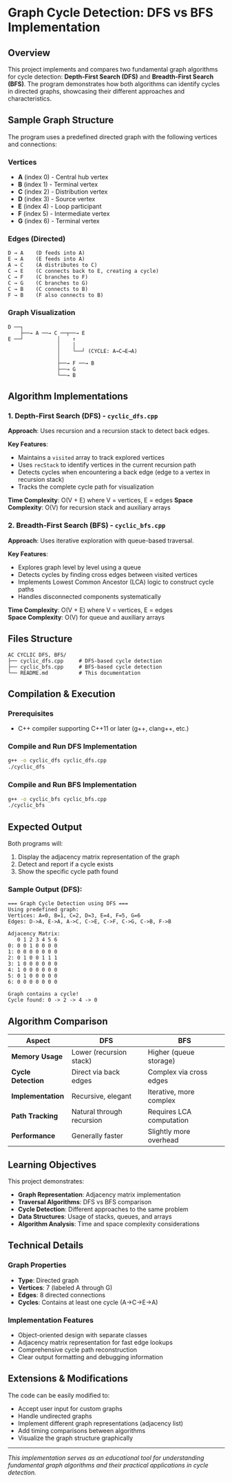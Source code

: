 # Graph Cycle Detection: DFS vs BFS Implementation

## Overview

This project implements and compares two fundamental graph algorithms for cycle detection: **Depth-First Search (DFS)** and **Breadth-First Search (BFS)**. The program demonstrates how both algorithms can identify cycles in directed graphs, showcasing their different approaches and characteristics.

## Sample Graph Structure

The program uses a predefined directed graph with the following vertices and connections:

### Vertices
- **A** (index 0) - Central hub vertex
- **B** (index 1) - Terminal vertex  
- **C** (index 2) - Distribution vertex
- **D** (index 3) - Source vertex
- **E** (index 4) - Loop participant
- **F** (index 5) - Intermediate vertex
- **G** (index 6) - Terminal vertex

### Edges (Directed)
```
D → A    (D feeds into A)
E → A    (E feeds into A)  
A → C    (A distributes to C)
C → E    (C connects back to E, creating a cycle)
C → F    (C branches to F)
C → G    (C branches to G)
C → B    (C connects to B)
F → B    (F also connects to B)
```

### Graph Visualization
```
D ──┐
    ├──→ A ──→ C ──┬──→ E
E ──┘           │    ↑  
                │    │  
                │    └──┘ (CYCLE: A→C→E→A)
                │
                ├──→ F ──→ B
                ├──→ G
                └──→ B
```

## Algorithm Implementations

### 1. Depth-First Search (DFS) - `cyclic_dfs.cpp`

**Approach**: Uses recursion and a recursion stack to detect back edges.

**Key Features**:
- Maintains a `visited` array to track explored vertices
- Uses `recStack` to identify vertices in the current recursion path
- Detects cycles when encountering a back edge (edge to a vertex in recursion stack)
- Tracks the complete cycle path for visualization

**Time Complexity**: O(V + E) where V = vertices, E = edges
**Space Complexity**: O(V) for recursion stack and auxiliary arrays

### 2. Breadth-First Search (BFS) - `cyclic_bfs.cpp`

**Approach**: Uses iterative exploration with queue-based traversal.

**Key Features**:
- Explores graph level by level using a queue
- Detects cycles by finding cross edges between visited vertices
- Implements Lowest Common Ancestor (LCA) logic to construct cycle paths
- Handles disconnected components systematically

**Time Complexity**: O(V + E) where V = vertices, E = edges  
**Space Complexity**: O(V) for queue and auxiliary arrays

## Files Structure

```
AC CYCLIC DFS, BFS/
├── cyclic_dfs.cpp     # DFS-based cycle detection
├── cyclic_bfs.cpp     # BFS-based cycle detection
└── README.md          # This documentation
```

## Compilation & Execution

### Prerequisites
- C++ compiler supporting C++11 or later (g++, clang++, etc.)

### Compile and Run DFS Implementation
```bash
g++ -o cyclic_dfs cyclic_dfs.cpp
./cyclic_dfs
```

### Compile and Run BFS Implementation
```bash
g++ -o cyclic_bfs cyclic_bfs.cpp
./cyclic_bfs
```

## Expected Output

Both programs will:
1. Display the adjacency matrix representation of the graph
2. Detect and report if a cycle exists
3. Show the specific cycle path found

### Sample Output (DFS):
```
=== Graph Cycle Detection using DFS ===
Using predefined graph:
Vertices: A=0, B=1, C=2, D=3, E=4, F=5, G=6
Edges: D->A, E->A, A->C, C->E, C->F, C->G, C->B, F->B

Adjacency Matrix:
   0 1 2 3 4 5 6 
0: 0 0 1 0 0 0 0 
1: 0 0 0 0 0 0 0 
2: 0 1 0 0 1 1 1 
3: 1 0 0 0 0 0 0 
4: 1 0 0 0 0 0 0 
5: 0 1 0 0 0 0 0 
6: 0 0 0 0 0 0 0 

Graph contains a cycle!
Cycle found: 0 -> 2 -> 4 -> 0
```

## Algorithm Comparison

| Aspect | DFS | BFS |
|--------|-----|-----|
| **Memory Usage** | Lower (recursion stack) | Higher (queue storage) |
| **Cycle Detection** | Direct via back edges | Complex via cross edges |
| **Implementation** | Recursive, elegant | Iterative, more complex |
| **Path Tracking** | Natural through recursion | Requires LCA computation |
| **Performance** | Generally faster | Slightly more overhead |

## Learning Objectives

This project demonstrates:
- **Graph Representation**: Adjacency matrix implementation
- **Traversal Algorithms**: DFS vs BFS comparison
- **Cycle Detection**: Different approaches to the same problem
- **Data Structures**: Usage of stacks, queues, and arrays
- **Algorithm Analysis**: Time and space complexity considerations

## Technical Details

### Graph Properties
- **Type**: Directed graph
- **Vertices**: 7 (labeled A through G)
- **Edges**: 8 directed connections
- **Cycles**: Contains at least one cycle (A→C→E→A)

### Implementation Features
- Object-oriented design with separate classes
- Adjacency matrix representation for fast edge lookups
- Comprehensive cycle path reconstruction
- Clear output formatting and debugging information

## Extensions & Modifications

The code can be easily modified to:
- Accept user input for custom graphs
- Handle undirected graphs
- Implement different graph representations (adjacency list)
- Add timing comparisons between algorithms
- Visualize the graph structure graphically

---

*This implementation serves as an educational tool for understanding fundamental graph algorithms and their practical applications in cycle detection.* 
